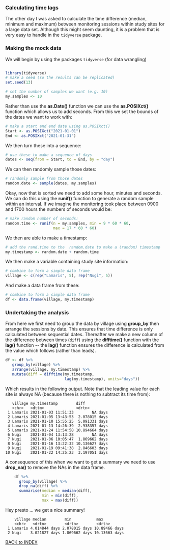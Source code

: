 ### Calculating time lags

The other day I was asked to calculate the time difference (median, minimum and maximum) between monitoring sessions within study sites for a large data set. Although this might seem daunting, it is a problem that is very easy to handle in the `tidyverse` package.
 
### Making the mock data

We will begin by using the packages `tidyverse` (for data wrangling)
```r

library(tidyverse)
# make a seed (so the results can be replicated)
set.seed(13)

# set the number of samples we want (e.g. 10)
my.samples <- 10
```

Rather than use the **as.Date()** function we can use the **as.POSIXct()** function which allows us to add seconds. From this we set the bounds of the dates we want to work with:

```r
# make a start and end date using as.POSIXct()
Start <- as.POSIXct("2021-01-01")
End <- as.POSIXct("2021-01-31")
```

We then turn these into a sequence:

```r
# use these to make a sequence of days
dates <- seq(from = Start, to = End, by = "day")
```

We can then randomly sample those dates:

```r
# randomly sample from those dates
random.date <- sample(dates, my.samples)
```

Okay, now that is sorted we need to add some hour, minutes and seconds. We can do this using the **runif()** function to generate a random sample within an interval. 
If we imagine the monitoring took place between 0900 and 1700 hours the numbers of seconds would be:

```r
# make random number of seconds:
random.time <- runif(n = my.samples, min = 9 * 60 * 60, 
                     max = 17 * 60 * 60)
```   


We then are able to make a timestamp:

```r
# add the rand.time to the  random.date to make a (random) timestamp
my.timestamp <- random.date + random.time
```
We then make a variable containing study site information:

```r
# combine to form a simple data frame
village <- c(rep("Lamaris", 5), rep("Nugi", 5))
```
And make a data frame from these:

```r
# combine to form a simple data frame
df <- data.frame(village, my.timestamp)
```

### Undertaking the analysis

From here we first need to group the data by village using **group_by** then arrange the sessions by date. This ensures that time difference is only calculated between sequential dates. Thereafter we make a new column of the difference between times (`diff`) using the **difftime()** function with the **lag()** function  -- the **lag()** function ensures the difference is calculated from the value which follows (rather than leads).
```r
df <- df %>%
   group_by(village) %>%
   arrange(village, my.timestamp) %>%
   mutate(diff = difftime(my.timestamp, 
                          lag(my.timestamp), units="days"))
```      
Which results in the following output. Note that the leading value for each site is always NA (because there is nothing to subtract its time from):

       village my.timestamp        diff          
       <chr>   <dttm>              <drtn>        
     1 Lamaris 2021-01-03 11:51:33        NA days
     2 Lamaris 2021-01-05 13:43:53  2.078015 days
     3 Lamaris 2021-01-10 15:55:25  5.091331 days
     4 Lamaris 2021-01-13 14:26:39  2.938357 days
     5 Lamaris 2021-01-24 11:54:58 10.894664 days
     6 Nugi    2021-01-04 13:13:28        NA days
     7 Nugi    2021-01-06 10:05:47  1.869662 days
     8 Nugi    2021-01-16 13:22:32 10.136627 days
     9 Nugi    2021-01-19 09:41:38  2.846603 days
    10 Nugi    2021-01-22 14:25:23  3.197051 days

A consequence of this when we want to get a summary we need to use **drop_na()** to remove the NAs in the data frame.

```r
    df %>%
      group_by(village) %>%
      drop_na(diff) %>%
      summarise(median = median(diff), 
                min = min(diff), 
                max = max(diff))
```

Hey presto ... we get a nice summary!
    
        village median        min           max          
        <chr>   <drtn>        <drtn>        <drtn>       
     1 Lamaris 4.014844 days 2.078015 days 10.89466 days
     2 Nugi    3.021827 days 1.869662 days 10.13663 days
     
[BACK to INDEX](index.md)
